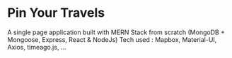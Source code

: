 # Pin Your Travels 

A single page application built with MERN Stack from scratch (MongoDB + Mongoose, Express, React & NodeJs)
Tech used : Mapbox, Material-UI, Axios, timeago.js, ...
